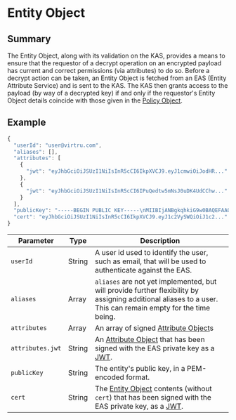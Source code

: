 # Entity Object

## Summary
The Entity Object, along with its validation on the KAS, provides a means to ensure that the requestor of a decrypt operation on an encrypted payload has current and correct permissions (via attributes) to do so. Before a decrypt action can be taken, an Entity Object is fetched from an EAS (Entity Attribute Service) and is sent to the KAS. The KAS then grants access to the payload (by way of a decrypted key) if and only if the requestor's Entity Object details coincide with those given in the [Policy Object](PolicyObject.md). 

## Example

```javascript
{
  "userId": "user@virtru.com",
  "aliases": [],
  "attributes": [
    {
      "jwt": "eyJhbGciOiJSUzI1NiIsInR5cCI6IkpXVCJ9.eyJ1cmwiOiJodHR..."
    },
    {
      "jwt": "eyJhbGciOiJSUzI1NiIsInR5cCI6IPuQedtw5mNsJ0uDK4UdCChw..."
    }
  ],
  "publicKey": "-----BEGIN PUBLIC KEY-----\nMIIBIjANBgkqhkiG9w0BAQEFAAOCAQ8AMIIBCgKCAQEAy18Efi6+3vSELpbK58gC\nA9vJxZtoRHR604yi707h6nzTsTSNUg5mNzt/nWswWzloIWCgA7EPNpJy9lYn4h1Z\n6LhxEgf0wFcaux0/C19dC6WRPd6 ... XzNO4J38CoFz/\nwwIDAQAB\n-----END PUBLIC KEY-----",
  "cert": "eyJhbGciOiJSUzI1NiIsInR5cCI6IkpXVCJ9.eyJ1c2VySWQiOiJ1c2..."
}
```

|Parameter|Type|Description|
|---|---|---|
|`userId`|String|A user id used to identify the user, such as email, that will be used to authenticate against the EAS.|
|`aliases`|Array|`aliases` are not yet implemented, but will provide further flexibility by assigning additional aliases to a user. This can remain empty for the time being.|
|`attributes`|Array|An array of signed [Attribute Object](AttributeObject.md)s|
|`attributes.jwt`|String|An [Attribute Object](AttributeObject.md) that has been signed with the EAS private key as a [JWT](https://jwt.io/).|
|`publicKey`|String|The entity's public key, in a PEM-encoded format.|
|`cert`|String|The [Entity Object](EntityObject.md) contents (without `cert`) that has been signed with the EAS private key, as a [JWT](https://jwt.io/).|

[comment]: <> (should publicKey be of type PEM?)
[comment]: <> (what about required col?)
